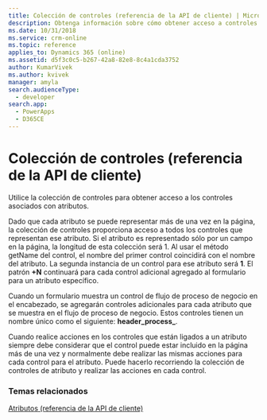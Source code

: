 ```yaml
---
title: Colección de controles (referencia de la API de cliente) | MicrosoftDocs
description: Obtenga información sobre cómo obtener acceso a controles asociados con atributos.
ms.date: 10/31/2018
ms.service: crm-online
ms.topic: reference
applies_to: Dynamics 365 (online)
ms.assetid: d5f3c0c5-b267-42a8-82e8-8c4a1cda3752
author: KumarVivek
ms.author: kvivek
manager: amyla
search.audienceType:
  - developer
search.app:
  - PowerApps
  - D365CE
---
```

# <a name="controls-collection-client-api-reference"></a>Colección de controles (referencia de la API de cliente)



Utilice la colección de controles para obtener acceso a los controles asociados con atributos. 

Dado que cada atributo se puede representar más de una vez en la página, la colección de controles proporciona acceso a todos los controles que representan ese atributo. Si el atributo es representado sólo por un campo en la página, la longitud de esta colección será 1. Al usar el método getName del control, el nombre del primer control coincidirá con el nombre del atributo. La segunda instancia de un control para ese atributo será **<attributeName>1**. El patrón **<attributeName>+N** continuará para cada control adicional agregado al formulario para un atributo específico.

Cuando un formulario muestra un control de flujo de proceso de negocio en el encabezado, se agregarán controles adicionales para cada atributo que se muestra en el flujo de proceso de negocio. Estos controles tienen un nombre único como el siguiente: **header_process_<attribute name>**.

Cuando realice acciones en los controles que están ligados a un atributo siempre debe considerar que el control puede estar incluido en la página más de una vez y normalmente debe realizar las mismas acciones para cada control para el atributo. Puede hacerlo recorriendo la colección de controles de atributo y realizar las acciones en cada control.

### <a name="related-topics"></a>Temas relacionados

[Atributos (referencia de la API de cliente)](../attributes.md)


